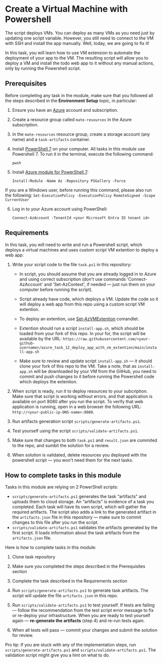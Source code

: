 # Create a Virtual Machine with Powershell

The script deploys VMs. You can deploy as many VMs as you need just by updating one script variable. However, you still need to connect to the VM with SSH and install the app manually. Well, today, we are going to fix it! 

In this task, you will learn how to use VM extension to automate the deployment of your app to the VM. The resulting script will allow you to deploy a VM and install the todo web app to it without any manual actions, only by running the Powershell script. 

## Prerequisites

Before completing any task in the module, make sure that you followed all the steps described in the **Environment Setup** topic, in particular: 

1. Ensure you have an [Azure](https://azure.microsoft.com/en-us/free/) account and subscription.

2. Create a resource group called `mate-resources` in the Azure subscription.

3. In the `mate-resources` resource group, create a storage account (any name) and a `task-artifacts` container.

4. Install [PowerShell 7](https://learn.microsoft.com/en-us/powershell/scripting/install/installing-powershell?view=powershell-7.4) on your computer. All tasks in this module use Powershell 7. To run it in the terminal, execute the following command: 
    ```
    pwsh
    ```

5. Install [Azure module for PowerShell 7](https://learn.microsoft.com/en-us/powershell/azure/install-azure-powershell?view=azps-11.3.0): 
    ```
    Install-Module -Name Az -Repository PSGallery -Force
    ```
If you are a Windows user, before running this command, please also run the following: 
    ```
    Set-ExecutionPolicy -ExecutionPolicy RemoteSigned -Scope CurrentUser
    ```

6. Log in to your Azure account using PowerShell:
    ```
    Connect-AzAccount -TenantId <your Microsoft Entra ID tenant id>
    ```

## Requirements

In this task, you will need to write and run a Powershell script, which deploys a virtual machines and uses custom script VM extention to deploy a web app:  

1. Write your script code to the file `task.ps1` in this repository:
    
    - In script, you should assume that you are already logged in to Azure and using correct subscription (don't use commands 'Connect-AzAccount' and 'Set-AzContext', if needed — just run them on your computer before running the script). 

    - Script already have code, which deploys a VM. Update the code so it will deploy a web app from this repo using a custom script VM extention. 

    - To deploy an extention, use [Set-AzVMExtention](https://learn.microsoft.com/en-us/azure/virtual-machines/extensions/features-linux?tabs=azure-powershell#azure-powershell-1) comandlet. 

    - Extention should run a script `install-app.sh`, which should be loaded from your fork of this repo. In your for, the script will be available by the URL: `https://raw.githubusercontent.com/<your-github-username>/azure_task_12_deploy_app_with_vm_extention/main/install-app.sh`

    - Make sure to review and update script `install-app.sh` — it should clone your fork of this repo to the VM. Take a note, that as `install-app.sh` will be downloaded by your VM from the GitHub, you need to commit and push changes to it before running the Powershell code which deploys the extention. 

2. When script is ready, run it to deploy resources to your subcription. Make sure that script is working without errors, and that application is available on port 8080 after you run the script. To verify that web application is running, open in a web browser the following URL: `http://<your-public-ip-DNS-name>:8080`.

3. Run artifacts generation script `scripts/generate-artifacts.ps1`.

4. Test yourself using the script `scripts/validate-artifacts.ps1`.

5. Make sure that changes to both `task.ps1` and `result.json` are commited to the repo, and sumbit the solution for a review. 

6. When solution is validated, delete resources you deployed with the powershell script — you won't need them for the next tasks. 

## How to complete tasks in this module 

Tasks in this module are relying on 2 PowerShell scripts: 

- `scripts/generate-artifacts.ps1` generates the task “artifacts” and uploads them to cloud storage. An “artifacts” is evidence of a task you completed. Each task will have its own script, which will gather the required artifacts. The script also adds a link to the generated artifact in the `artifacts.json` file in this repository — make sure to commit changes to this file after you run the script. 
- `scripts/validate-artifacts.ps1` validates the artifacts generated by the first script. It loads information about the task artifacts from the `artifacts.json` file.

Here is how to complete tasks in this module:

1. Clone task repository

2. Make sure you completed the steps described in the Prerequisites section

3. Complete the task described in the Requirements section 

4. Run `scripts/generate-artifacts.ps1` to generate task artifacts. The script will update the file `artifacts.json` in this repo. 

5. Run `scripts/validate-artifacts.ps1` to test yourself. If tests are failing — follow the recommendation from the test script error message to fix or re-deploy your infrastructure. When you are ready to test yourself again — **re-generate the artifacts** (step 4) and re-run tests again. 

6. When all tests will pass — commit your changes and submit the solution for review. 

Pro tip: If you are stuck with any of the implementation steps, run `scripts/generate-artifacts.ps1` and `scripts/validate-artifacts.ps1`. The validation script might give you a hint on what to do.  
